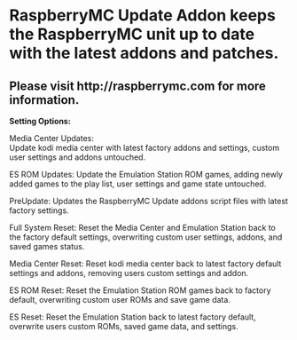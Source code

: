 <h1>RaspberryMC Update Addon keeps the RaspberryMC unit up to date with the latest addons and patches.</h1>

<h2>Please visit http://raspberrymc.com for more information.</h2>

<b>Setting Options:</b>
<p>
Media Center Updates:  <br />
Update kodi media center with latest factory addons and settings, custom user settings and addons untouched.

ES ROM Updates:
Update the Emulation Station ROM games, adding newly added games to the play list, user settings and game state untouched.

PreUpdate:
Updates the RaspberryMC Update addons script files with latest factory settings.

Full System Reset:
Reset the Media Center and Emulation Station back to the factory default settings, overwriting custom user settings, addons, and saved games status.

Media Center Reset:
Reset kodi media center back to latest factory default settings and addons, removing users custom settings and addon.

ES ROM Reset:
Reset the Emulation Station ROM games back to factory default, overwriting custom user ROMs and save game data.

ES Reset:
Reset the Emulation Station back to latest factory default, overwrite users custom ROMs, saved game data, and settings.

</p>